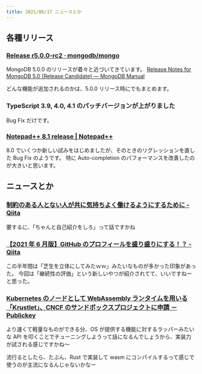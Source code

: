 ```yaml
---
title: 2021/06/17 ニュースとか
---
```


## 各種リリース

### [Release r5.0.0-rc2 · mongodb/mongo](https://github.com/mongodb/mongo/releases/tag/r5.0.0-rc2)

MongoDB 5.0.0 のリリースが着々と近づいてきています。
[Release Notes for MongoDB 5.0 (Release Candidate) — MongoDB Manual](https://docs.mongodb.com/v5.0/release-notes/5.0/)

どんな機能が追加されるのかは、5.0.0 リリース時にでもまとめます。

### TypeScript 3.9, 4.0, 4.1 のパッチバージョンが上がりました

Bug Fix だけです。

### [Notepad++ 8.1 release | Notepad++](https://notepad-plus-plus.org/downloads/v8.1/)

8.0 でいくつか新しい試みをはじめましたが、そのときのリグレッションを直した Bug Fix のようです。
特に Auto-completion のパフォーマンスを改善したのが大きいと思います。

## ニュースとか

### [制約のある人とない人が共に気持ちよく働けるようにするために - Qiita](https://qiita.com/Caramel_Machine_3/items/a127ebb302719c1a96d1?utm_campaign=popular_items&utm_medium=feed&utm_source=popular_items)

要するに、「ちゃんと自己紹介をしろ」って話ですかね

### [【2021 年 6 月版】GitHub のプロフィールを盛り盛りにする！？ - Qiita](https://qiita.com/koinori/items/5bfed284fab04b5fee16?utm_campaign=popular_items&utm_medium=feed&utm_source=popular_items)

この半年間は「芝生を立体にしてみたｗｗ」みたいなものが多かった印象があった。
今回は「継続性の評価」という新しいやつが紹介されてて、いいですねーと思った。

### [Kubernetes のノードとして WebAssembly ランタイムを用いる「Krustlet」、CNCF のサンドボックスプロジェクトに申請 － Publickey](https://www.publickey1.jp/blog/21/kuberneteswebassemblykrustletcncf.html)

より速くて軽量なものができる分、OS が提供する機能に対するラッパーみたいな API を叩くことでチューニングしようって話になるんでしょうから、実装力が試される感じですかね～

流行るとしたら、たぶん、Rust で実装して wasm にコンパイルするって感じで使うのが主流になるんじゃないかなー
